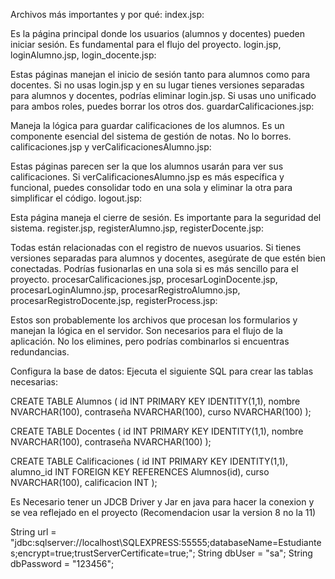 Archivos más importantes y por qué:
index.jsp:

Es la página principal donde los usuarios (alumnos y docentes) pueden iniciar sesión. Es fundamental para el flujo del proyecto.
login.jsp, loginAlumno.jsp, login_docente.jsp:

Estas páginas manejan el inicio de sesión tanto para alumnos como para docentes. Si no usas login.jsp y en su lugar tienes versiones separadas para alumnos y docentes, podrías eliminar login.jsp. Si usas uno unificado para ambos roles, puedes borrar los otros dos.
guardarCalificaciones.jsp:

Maneja la lógica para guardar calificaciones de los alumnos. Es un componente esencial del sistema de gestión de notas. No lo borres.
calificaciones.jsp y verCalificacionesAlumno.jsp:

Estas páginas parecen ser la que los alumnos usarán para ver sus calificaciones. Si verCalificacionesAlumno.jsp es más específica y funcional, puedes consolidar todo en una sola y eliminar la otra para simplificar el código.
logout.jsp:

Esta página maneja el cierre de sesión. Es importante para la seguridad del sistema.
register.jsp, registerAlumno.jsp, registerDocente.jsp:

Todas están relacionadas con el registro de nuevos usuarios. Si tienes versiones separadas para alumnos y docentes, asegúrate de que estén bien conectadas. Podrías fusionarlas en una sola si es más sencillo para el proyecto.
procesarCalificaciones.jsp, procesarLoginDocente.jsp, procesarLoginAlumno.jsp, procesarRegistroAlumno.jsp, procesarRegistroDocente.jsp, registerProcess.jsp:

Estos son probablemente los archivos que procesan los formularios y manejan la lógica en el servidor. Son necesarios para el flujo de la aplicación. No los elimines, pero podrías combinarlos si encuentras redundancias.

Configura la base de datos:
Ejecuta el siguiente SQL para crear las tablas necesarias:

CREATE TABLE Alumnos (
    id INT PRIMARY KEY IDENTITY(1,1),
    nombre NVARCHAR(100),
    contraseña NVARCHAR(100),
    curso NVARCHAR(100)
);

CREATE TABLE Docentes (
    id INT PRIMARY KEY IDENTITY(1,1),
    nombre NVARCHAR(100),
    contraseña NVARCHAR(100)
);

CREATE TABLE Calificaciones (
    id INT PRIMARY KEY IDENTITY(1,1),
    alumno_id INT FOREIGN KEY REFERENCES Alumnos(id),
    curso NVARCHAR(100),
    calificacion INT
);

Es Necesario tener un JDCB Driver y Jar en java para hacer la conexion y se vea reflejado en el proyecto (Recomendacion usar la version 8 no la 11)

String url = "jdbc:sqlserver://localhost\\SQLEXPRESS:55555;databaseName=Estudiantes;encrypt=true;trustServerCertificate=true;";
String dbUser = "sa";
String dbPassword = "123456";

